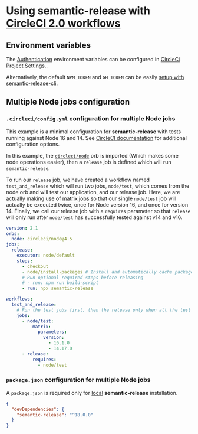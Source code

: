 # Using semantic-release with [CircleCI 2.0 workflows](https://circleci.com/docs/2.0/workflows)

## Environment variables

The [Authentication](../usage/ci-configuration.md#authentication) environment variables can be configured in [CircleCi Project Settings](https://circleci.com/docs/2.0/env-vars/#adding-environment-variables-in-the-app)..

Alternatively, the default `NPM_TOKEN` and `GH_TOKEN` can be easily [setup with semantic-release-cli](../usage/getting-started.md#getting-started).

## Multiple Node jobs configuration

### `.circleci/config.yml` configuration for multiple Node jobs

This example is a minimal configuration for **semantic-release** with tests running against Node 16 and 14. See [CircleCI documentation](https://circleci.com/docs/2.0) for additional configuration options.

In this example, the [`circleci/node`](https://circleci.com/developer/orbs/orb/circleci/node) orb is imported (Which makes some node operations easier), then a `release` job is defined which will run `semantic-release`.

To run our `release` job, we have created a workflow named `test_and_release` which will run two jobs, `node/test`, which comes from the node orb and will test our application, and our release job. Here, we are actually making use of [matrix jobs](https://circleci.com/blog/circleci-matrix-jobs/) so that our single `node/test` job will actually be executed twice, once for Node version 16, and once for version 14. Finally, we call our release job with a `requires` parameter so that `release` will only run after `node/test` has successfully tested against v14 and v16.

```yaml
version: 2.1
orbs:
  node: circleci/node@4.5
jobs:
  release:
    executor: node/default
    steps:
      - checkout
      - node/install-packages # Install and automatically cache packages
      # Run optional required steps before releasing
      # - run: npm run build-script
      - run: npx semantic-release

workflows:
  test_and_release:
    # Run the test jobs first, then the release only when all the test jobs are successful
    jobs:
      - node/test:
          matrix:
            parameters:
              version:
                - 16.1.0
                - 14.17.0
      - release:
          requires:
            - node/test
```

### `package.json` configuration for multiple Node jobs

A `package.json` is required only for [local](../usage/installation.md#local-installation) **semantic-release** installation.

```json
{
  "devDependencies": {
    "semantic-release": "^18.0.0"
  }
}
```
